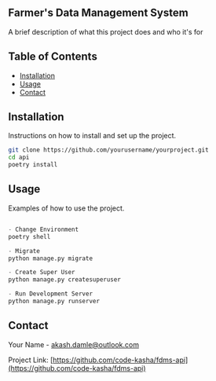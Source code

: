 ## Farmer's Data Management System

A brief description of what this project does and who it's for

## Table of Contents

- [Installation](#installation)
- [Usage](#usage)
- [Contact](#contact)

## Installation

Instructions on how to install and set up the project.

```bash
git clone https://github.com/yourusername/yourproject.git
cd api
poetry install
```

## Usage

Examples of how to use the project.

```Python

- Change Environment
poetry shell

- Migrate
python manage.py migrate

- Create Super User
python manage.py createsuperuser

- Run Development Server
python manage.py runserver
```

## Contact

Your Name - [akash.damle@outlook.com](mailto:akash.damle@outlook.com)

Project Link: [https://github.com/code-kasha/fdms-api](https://github.com/code-kasha/fdms-api)
